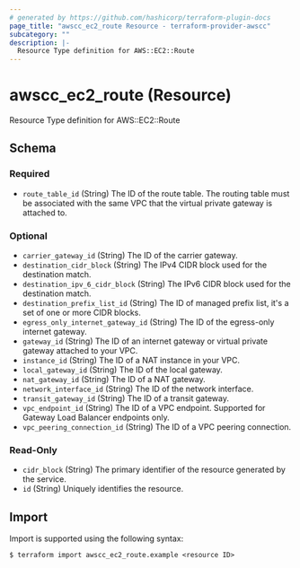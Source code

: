 ```yaml
---
# generated by https://github.com/hashicorp/terraform-plugin-docs
page_title: "awscc_ec2_route Resource - terraform-provider-awscc"
subcategory: ""
description: |-
  Resource Type definition for AWS::EC2::Route
---
```


# awscc_ec2_route (Resource)

Resource Type definition for AWS::EC2::Route



<!-- schema generated by tfplugindocs -->
## Schema

### Required

- `route_table_id` (String) The ID of the route table. The routing table must be associated with the same VPC that the virtual private gateway is attached to.

### Optional

- `carrier_gateway_id` (String) The ID of the carrier gateway.
- `destination_cidr_block` (String) The IPv4 CIDR block used for the destination match.
- `destination_ipv_6_cidr_block` (String) The IPv6 CIDR block used for the destination match.
- `destination_prefix_list_id` (String) The ID of managed prefix list, it's a set of one or more CIDR blocks.
- `egress_only_internet_gateway_id` (String) The ID of the egress-only internet gateway.
- `gateway_id` (String) The ID of an internet gateway or virtual private gateway attached to your VPC.
- `instance_id` (String) The ID of a NAT instance in your VPC.
- `local_gateway_id` (String) The ID of the local gateway.
- `nat_gateway_id` (String) The ID of a NAT gateway.
- `network_interface_id` (String) The ID of the network interface.
- `transit_gateway_id` (String) The ID of a transit gateway.
- `vpc_endpoint_id` (String) The ID of a VPC endpoint. Supported for Gateway Load Balancer endpoints only.
- `vpc_peering_connection_id` (String) The ID of a VPC peering connection.

### Read-Only

- `cidr_block` (String) The primary identifier of the resource generated by the service.
- `id` (String) Uniquely identifies the resource.

## Import

Import is supported using the following syntax:

```shell
$ terraform import awscc_ec2_route.example <resource ID>
```
